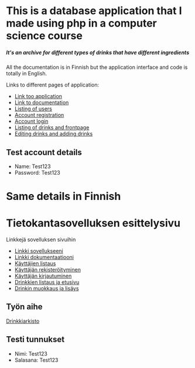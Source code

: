 # This is a database application that I made using php in a computer science course
##### It's an archive for different types of drinks that have different ingredients

All the documentation is in Finnish but the application interface and code is totally in English.

Links to different pages of application:
* [Link too application](http://sadlehto.users.cs.helsinki.fi/Drinkarchive/)
* [Link to documentation](https://github.com/Samppaa/Tsoha-Bootstrap/blob/master/doc/dokumentaatio.pdf)
* [Listing of users](http://sadlehto.users.cs.helsinki.fi/Drinkarchive/users)
* [Account registration](http://sadlehto.users.cs.helsinki.fi/Drinkarchive/register)
* [Account login](http://sadlehto.users.cs.helsinki.fi/Drinkarchive/login)
* [Listing of drinks and frontpage](http://sadlehto.users.cs.helsinki.fi/Drinkarchive/)
* [Editing drinks and adding drinks](http://sadlehto.users.cs.helsinki.fi/Drinkarchive/add_drink)

## Test account details
* Name: Test123
* Password: Test123

# Same details in Finnish

# Tietokantasovelluksen esittelysivu

Linkkejä sovelluksen sivuihin

* [Linkki sovellukseeni](http://sadlehto.users.cs.helsinki.fi/Drinkarchive/)
* [Linkki dokumentaatiooni](https://github.com/Samppaa/Tsoha-Bootstrap/blob/master/doc/dokumentaatio.pdf)
* [Käyttäjien listaus](http://sadlehto.users.cs.helsinki.fi/Drinkarchive/users)
* [Käyttäjän rekisteröityminen](http://sadlehto.users.cs.helsinki.fi/Drinkarchive/register)
* [Käyttäjän kirjautuminen](http://sadlehto.users.cs.helsinki.fi/Drinkarchive/login)
* [Drinkkien listaus ja etusivu](http://sadlehto.users.cs.helsinki.fi/Drinkarchive/)
* [Drinkin muokkaus ja lisäys](http://sadlehto.users.cs.helsinki.fi/Drinkarchive/add_drink)

## Työn aihe

[Drinkkiarkisto](http://advancedkittenry.github.io/suunnittelu_ja_tyoymparisto/aiheet/Drinkkiarkisto.html) 

## Testi tunnukset
* Nimi: Test123
* Salasana: Test123
